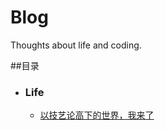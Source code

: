 # Blog
Thoughts about life and coding.

##目录

- ### Life

  + [以技艺论高下的世界，我来了](https://github.com/Graciazl/Blog/blob/master/Life/%E4%BB%A5%E6%8A%80%E8%89%BA%E8%AE%BA%E9%AB%98%E4%B8%8B%E7%9A%84%E4%B8%96%E7%95%8C%EF%BC%8C%E6%88%91%E6%9D%A5%E4%BA%86.md)
